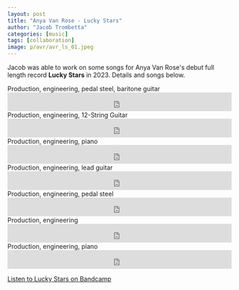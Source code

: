 ```yaml
---
layout: post
title: "Anya Van Rose - Lucky Stars"
author: "Jacob Trombetta"
categories: [music]
tags: [collaboration]
image: p/avr/avr_ls_01.jpeg
---
```


Jacob was able to work on some songs for Anya Van Rose's debut full length record **Lucky Stars** in 2023. Details and songs below.  

<div class="bandcamp">
    Production, engineering, pedal steel, baritone guitar
    <iframe style="border: 0; width: 100%; height: 42px;" src="https://bandcamp.com/EmbeddedPlayer/album=227406223/size=small/bgcol=ffffff/linkcol=0687f5/track=696918344/transparent=true/" seamless>
    </iframe>
</div>

<div class="bandcamp">
    Production, engineering, 12-String Guitar 
    <iframe style="border: 0; width: 100%; height: 42px;" src="https://bandcamp.com/EmbeddedPlayer/album=227406223/size=small/bgcol=ffffff/linkcol=0687f5/track=284633833/transparent=true/" seamless>
    </iframe>
</div>

<div class="bandcamp">
    Production, engineering, piano
    <iframe style="border: 0; width: 100%; height: 42px;" src="https://bandcamp.com/EmbeddedPlayer/album=227406223/size=small/bgcol=ffffff/linkcol=0687f5/track=3024407131/transparent=true/" seamless>
    </iframe>
</div>

<div class="bandcamp">
    Production, engineering, lead guitar
    <iframe style="border: 0; width: 100%; height: 42px;" src="https://bandcamp.com/EmbeddedPlayer/album=227406223/size=small/bgcol=ffffff/linkcol=0687f5/track=3582526588/transparent=true/" seamless>
    </iframe>
</div>

<div class="bandcamp">
    Production, engineering, pedal steel
    <iframe style="border: 0; width: 100%; height: 42px;" src="https://bandcamp.com/EmbeddedPlayer/album=227406223/size=small/bgcol=ffffff/linkcol=0687f5/track=1087378439/transparent=true/" seamless>
    </iframe>
</div>

<div class="bandcamp">
    Production, engineering
    <iframe style="border: 0; width: 100%; height: 42px;" src="https://bandcamp.com/EmbeddedPlayer/album=227406223/size=small/bgcol=ffffff/linkcol=0687f5/track=917226011/transparent=true/" seamless>
    </iframe>
</div>

<div class="bandcamp">
    Production, engineering, piano
    <iframe style="border: 0; width: 100%; height: 42px;" src="https://bandcamp.com/EmbeddedPlayer/album=227406223/size=small/bgcol=ffffff/linkcol=0687f5/track=2886451912/transparent=true/" seamless>
    </iframe>
</div>

[Listen to Lucky Stars on Bandcamp](https://anyavanrose.bandcamp.com/album/lucky-stars)
